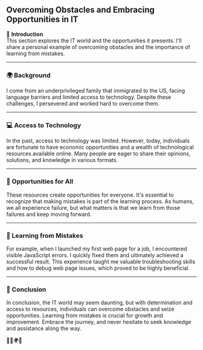 ## Overcoming Obstacles and Embracing Opportunities in IT

🎵 **Introduction**  
This section explores the IT world and the opportunities it presents. I'll share a personal example of overcoming obstacles and the importance of learning from mistakes.

---

### 🌍 Background
I come from an underprivileged family that immigrated to the US, facing language barriers and limited access to technology. Despite these challenges, I persevered and worked hard to overcome them.

---

### 💻 Access to Technology
In the past, access to technology was limited. However, today, individuals are fortunate to have economic opportunities and a wealth of technological resources available online. Many people are eager to share their opinions, solutions, and knowledge in various formats.

---

### 🌟 Opportunities for All
These resources create opportunities for everyone. It's essential to recognize that making mistakes is part of the learning process. As humans, we all experience failure, but what matters is that we learn from those failures and keep moving forward.

---

### 🐞 Learning from Mistakes
For example, when I launched my first web page for a job, I encountered visible JavaScript errors. I quickly fixed them and ultimately achieved a successful result. This experience taught me valuable troubleshooting skills and how to debug web page issues, which proved to be highly beneficial.

---

### 🎵 Conclusion
In conclusion, the IT world may seem daunting, but with determination and access to resources, individuals can overcome obstacles and seize opportunities. Learning from mistakes is crucial for growth and improvement. Embrace the journey, and never hesitate to seek knowledge and assistance along the way.

👩‍💻🌍💡
